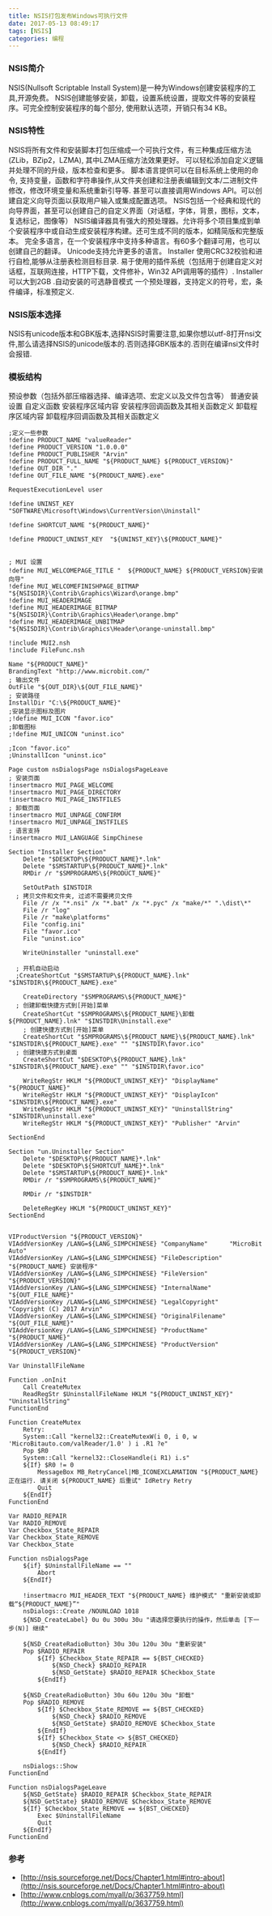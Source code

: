 ```yaml
---
title: NSIS打包发布Windows可执行文件
date: 2017-05-13 08:49:17
tags: [NSIS]
categories: 编程
---
```

### NSIS简介
NSIS(Nullsoft Scriptable Install System)是一种为Windows创建安装程序的工具,开源免费。
NSIS创建能够安装，卸载，设置系统设置，提取文件等的安装程序。可完全控制安装程序的每个部分, 使用默认选项，开销只有34 KB。

### NSIS特性
NSIS将所有文件和安装脚本打包压缩成一个可执行文件，有三种集成压缩方法(ZLib，BZip2，LZMA), 其中LZMA压缩方法效果更好。
可以轻松添加自定义逻辑并处理不同的升级，版本检查和更多。
脚本语言提供可以在目标系统上使用的命令, 支持变量，函数和字符串操作,从文件夹创建和注册表编辑到文本/二进制文件修改，修改环境变量和系统重新引导等.
甚至可以直接调用Windows API。可以创建自定义向导页面以获取用户输入或集成配置选项。
NSIS包括一个经典和现代的向导界面，甚至可以创建自己的自定义界面（对话框，字体，背景，图标，文本，复选标记，图像等）
NSIS编译器具有强大的预处理器。允许将多个项目集成到单个安装程序中或自动生成安装程序构建。还可生成不同的版本，如精简版和完整版本。
完全多语言，在一个安装程序中支持多种语言。有60多个翻译可用，也可以创建自己的翻译。 Unicode支持允许更多的语言。 
Installer 使用CRC32校验和进行自检,能够从注册表检测目标目录.
易于使用的插件系统（包括用于创建自定义对话框，互联网连接，HTTP下载，文件修补，Win32 API调用等的插件）.
Installer 可以大到2GB .自动安装的可选静音模式 一个预处理器，支持定义的符号，宏，条件编译，标准预定义.

### NSIS版本选择
NSIS有unicode版本和GBK版本,选择NSIS时需要注意,如果你想以utf-8打开nsi文件,那么请选择NSIS的unicode版本的.否则选择GBK版本的.否则在编译nsi文件时会报错.

### 模板结构
预设参数（包括外部压缩器选择、编译选项、宏定义以及文件包含等） 
普通安装设置 
自定义函数 
安装程序区域内容 
安装程序回调函数及其相关函数定义 
卸载程序区域内容 
卸载程序回调函数及其相关函数定义 

```
;定义一些参数
!define PRODUCT_NAME "valueReader"
!define PRODUCT_VERSION "1.0.0.0"
!define PRODUCT_PUBLISHER "Arvin"
!define PRODUCT_FULL_NAME "${PRODUCT_NAME} ${PRODUCT_VERSION}"
!define OUT_DIR "."
!define OUT_FILE_NAME "${PRODUCT_NAME}.exe"

RequestExecutionLevel user

!define UNINST_KEY "SOFTWARE\Microsoft\Windows\CurrentVersion\Uninstall"

!define SHORTCUT_NAME "${PRODUCT_NAME}"

!define PRODUCT_UNINST_KEY  "${UNINST_KEY}\${PRODUCT_NAME}"


; MUI 设置
!define MUI_WELCOMEPAGE_TITLE "  ${PRODUCT_NAME} ${PRODUCT_VERSION}安装向导"
!define MUI_WELCOMEFINISHPAGE_BITMAP "${NSISDIR}\Contrib\Graphics\Wizard\orange.bmp"
!define MUI_HEADERIMAGE
!define MUI_HEADERIMAGE_BITMAP "${NSISDIR}\Contrib\Graphics\Header\orange.bmp"
!define MUI_HEADERIMAGE_UNBITMAP "${NSISDIR}\Contrib\Graphics\Header\orange-uninstall.bmp"

!include MUI2.nsh
!include FileFunc.nsh

Name "${PRODUCT_NAME}"
BrandingText "http://www.microbit.com/"
; 输出文件
OutFile "${OUT_DIR}\${OUT_FILE_NAME}"
; 安装路径
InstallDir "C:\${PRODUCT_NAME}"
;安装显示图标及图片
;!define MUI_ICON "favor.ico"
;卸载图标
;!define MUI_UNICON "uninst.ico"

;Icon "favor.ico"
;UninstallIcon "uninst.ico"

Page custom nsDialogsPage nsDialogsPageLeave
; 安装页面
!insertmacro MUI_PAGE_WELCOME
!insertmacro MUI_PAGE_DIRECTORY
!insertmacro MUI_PAGE_INSTFILES
; 卸载页面
!insertmacro MUI_UNPAGE_CONFIRM
!insertmacro MUI_UNPAGE_INSTFILES
; 语言支持
!insertmacro MUI_LANGUAGE SimpChinese

Section "Installer Section"    
	Delete "$DESKTOP\${PRODUCT_NAME}*.lnk"
	Delete "$SMSTARTUP\${PRODUCT_NAME}*.lnk"
	RMDir /r "$SMPROGRAMS\${PRODUCT_NAME}"
	
	SetOutPath $INSTDIR
  ; 拷贝文件和文件夹, 过滤不需要拷贝文件
	File /r /x "*.nsi" /x "*.bat" /x "*.pyc" /x "make/*" ".\dist\*"
	File /r "log"
	File /r "make\platforms"
	File "config.ini"
	File "favor.ico"
	File "uninst.ico"

	WriteUninstaller "uninstall.exe"
  
  ; 开机自动启动
  ;CreateShortCut "$SMSTARTUP\${PRODUCT_NAME}.lnk" "$INSTDIR\${PRODUCT_NAME}.exe" 

	CreateDirectory "$SMPROGRAMS\${PRODUCT_NAME}"
  ; 创建卸载快捷方式到[开始]菜单
	CreateShortCut "$SMPROGRAMS\${PRODUCT_NAME}\卸载 ${PRODUCT_NAME}.lnk" "$INSTDIR\Uninstall.exe"
	; 创建快捷方式到[开始]菜单
	CreateShortCut "$SMPROGRAMS\${PRODUCT_NAME}\${PRODUCT_NAME}.lnk" "$INSTDIR\${PRODUCT_NAME}.exe" "" "$INSTDIR\favor.ico"
  ; 创建快捷方式到桌面
	CreateShortCut "$DESKTOP\${PRODUCT_NAME}.lnk" "$INSTDIR\${PRODUCT_NAME}.exe" "" "$INSTDIR\favor.ico"
	
	WriteRegStr HKLM "${PRODUCT_UNINST_KEY}" "DisplayName" "${PRODUCT_NAME}"
	WriteRegStr HKLM "${PRODUCT_UNINST_KEY}" "DisplayIcon" "$INSTDIR\${PRODUCT_NAME}.exe"
	WriteRegStr HKLM "${PRODUCT_UNINST_KEY}" "UninstallString" "$INSTDIR\uninstall.exe"
	WriteRegStr HKLM "${PRODUCT_UNINST_KEY}" "Publisher" "Arvin"

SectionEnd

Section "un.Uninstaller Section"
	Delete "$DESKTOP\${PRODUCT_NAME}*.lnk"
	Delete "$DESKTOP\${SHORTCUT_NAME}*.lnk"
	Delete "$SMSTARTUP\${PRODUCT_NAME}*.lnk"
	RMDir /r "$SMPROGRAMS\${PRODUCT_NAME}"
	
	RMDir /r "$INSTDIR"

	DeleteRegKey HKLM "${PRODUCT_UNINST_KEY}"
SectionEnd


VIProductVersion "${PRODUCT_VERSION}"
VIAddVersionKey /LANG=${LANG_SIMPCHINESE} "CompanyName"      "MicroBit Auto"
VIAddVersionKey /LANG=${LANG_SIMPCHINESE} "FileDescription"  "${PRODUCT_NAME} 安装程序"
VIAddVersionKey /LANG=${LANG_SIMPCHINESE} "FileVersion"      "${PRODUCT_VERSION}"
VIAddVersionKey /LANG=${LANG_SIMPCHINESE} "InternalName"     "${OUT_FILE_NAME}"
VIAddVersionKey /LANG=${LANG_SIMPCHINESE} "LegalCopyright"   "Copyright (C) 2017 Arvin"
VIAddVersionKey /LANG=${LANG_SIMPCHINESE} "OriginalFilename" "${OUT_FILE_NAME}"
VIAddVersionKey /LANG=${LANG_SIMPCHINESE} "ProductName"      "${PRODUCT_NAME}"
VIAddVersionKey /LANG=${LANG_SIMPCHINESE} "ProductVersion"   "${PRODUCT_VERSION}"

Var UninstallFileName

Function .onInit
	Call CreateMutex
	ReadRegStr $UninstallFileName HKLM "${PRODUCT_UNINST_KEY}" "UninstallString"
FunctionEnd

Function CreateMutex
	Retry:
	System::Call "kernel32::CreateMutexW(i 0, i 0, w 'MicroBitauto.com/valReader/1.0' ) i .R1 ?e"
	Pop $R0
	System::Call "kernel32::CloseHandle(i R1) i.s"
	${If} $R0 != 0
		MessageBox MB_RetryCancel|MB_ICONEXCLAMATION "${PRODUCT_NAME} 正在运行. 请关闭 ${PRODUCT_NAME} 后重试" IdRetry Retry
		Quit
	${EndIf}
FunctionEnd

Var RADIO_REPAIR
Var RADIO_REMOVE
Var Checkbox_State_REPAIR
Var Checkbox_State_REMOVE
Var Checkbox_State

Function nsDialogsPage
	${if} $UninstallFileName == ""
		Abort
	${EndIf}
	
	!insertmacro MUI_HEADER_TEXT "${PRODUCT_NAME} 维护模式" "重新安装或卸载“${PRODUCT_NAME}”"
	nsDialogs::Create /NOUNLOAD 1018
	${NSD_CreateLabel} 0u 0u 300u 30u "请选择您要执行的操作，然后单击 [下一步(N)] 继续"

	${NSD_CreateRadioButton} 30u 30u 120u 30u "重新安装"
	Pop $RADIO_REPAIR
		${If} $Checkbox_State_REPAIR == ${BST_CHECKED}
			${NSD_Check} $RADIO_REPAIR
			${NSD_GetState} $RADIO_REPAIR $Checkbox_State
		${EndIf}

	${NSD_CreateRadioButton} 30u 60u 120u 30u "卸载"
	Pop $RADIO_REMOVE
		${If} $Checkbox_State_REMOVE == ${BST_CHECKED}
			${NSD_Check} $RADIO_REMOVE
			${NSD_GetState} $RADIO_REMOVE $Checkbox_State
		${EndIf}
		${If} $Checkbox_State <> ${BST_CHECKED}
			${NSD_Check} $RADIO_REPAIR
		${EndIf}

	nsDialogs::Show
FunctionEnd

Function nsDialogsPageLeave
	${NSD_GetState} $RADIO_REPAIR $Checkbox_State_REPAIR
	${NSD_GetState} $RADIO_REMOVE $Checkbox_State_REMOVE
	${If} $Checkbox_State_REMOVE == ${BST_CHECKED}
		Exec $UninstallFileName
		Quit
	${EndIf}
FunctionEnd
```


### 参考
- [http://nsis.sourceforge.net/Docs/Chapter1.html#intro-about](http://nsis.sourceforge.net/Docs/Chapter1.html#intro-about)
- [http://www.cnblogs.com/myall/p/3637759.html](http://www.cnblogs.com/myall/p/3637759.html)